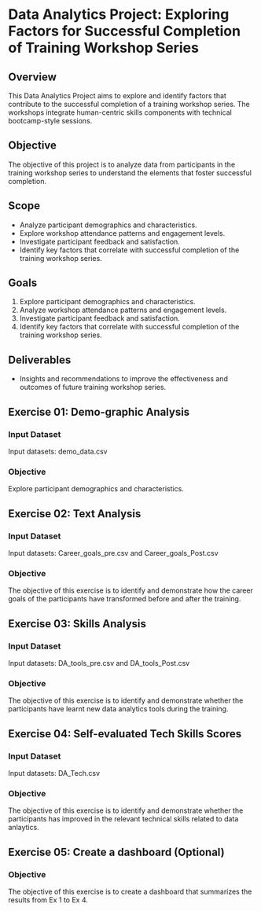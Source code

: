 # Data Analytics Project: Exploring Factors for Successful Completion of Training Workshop Series

## Overview
This Data Analytics Project aims to explore and identify factors that contribute to the successful completion of a training workshop series. The workshops integrate human-centric skills components with technical bootcamp-style sessions.

## Objective
The objective of this project is to analyze data from participants in the training workshop series to understand the elements that foster successful completion.

## Scope
- Analyze participant demographics and characteristics.
- Explore workshop attendance patterns and engagement levels.
- Investigate participant feedback and satisfaction.
- Identify key factors that correlate with successful completion of the training workshop series.

## Goals
1. Explore participant demographics and characteristics.
2. Analyze workshop attendance patterns and engagement levels.
3. Investigate participant feedback and satisfaction.
4. Identify key factors that correlate with successful completion of the training workshop series.

## Deliverables
- Insights and recommendations to improve the effectiveness and outcomes of future training workshop series.


## Exercise 01: Demo-graphic Analysis 

### Input Dataset
Input datasets: demo_data.csv

### Objective
Explore participant demographics and characteristics.

## Exercise 02: Text Analysis

### Input Dataset
Input datasets: Career_goals_pre.csv and Career_goals_Post.csv

### Objective
The objective of this exercise is to identify and demonstrate how the career goals of the participants have transformed before and after the training.

## Exercise 03: Skills Analysis

### Input Dataset
Input datasets: DA_tools_pre.csv and DA_tools_Post.csv

### Objective
The objective of this exercise is to identify and demonstrate whether the participants have learnt new data analytics tools during the training. 

## Exercise 04: Self-evaluated Tech Skills Scores

### Input Dataset
Input datasets: DA_Tech.csv

### Objective
The objective of this exercise is to identify and demonstrate whether the participants has improved in the relevant technical skills related to data anlaytics. 

## Exercise 05: Create a dashboard (Optional)

### Objective
The objective of this exercise is to create a dashboard that summarizes the results from Ex 1 to Ex 4.  
